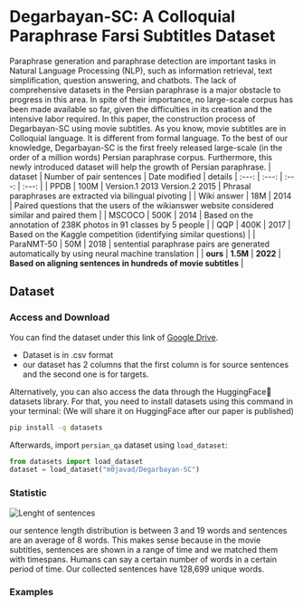 # Degarbayan-SC: A Colloquial Paraphrase Farsi Subtitles Dataset
Paraphrase generation and paraphrase detection are important tasks in Natural Language Processing (NLP), such as information retrieval, text simplification, question answering, and chatbots. The lack of comprehensive datasets in the Persian paraphrase is a major obstacle to progress in this area. In spite of their importance, no large-scale corpus has been made available so far, given the difficulties in its creation and the intensive labor required. In this paper, the construction process of Degarbayan-SC using movie subtitles. As you know, movie subtitles are in Colloquial language. It is different from formal language.  To the best of our knowledge, Degarbayan-SC is the first freely released large-scale (in the order of a million words) Persian paraphrase corpus. Furthermore, this newly introduced dataset will help the growth of Persian paraphrase. 
| dataset | Number of pair sentences | Date modified | details
| :---: | :---: | :---: | :---: |
| PPDB | 100M | Version.1 2013  Version.2 2015 | Phrasal paraphrases are extracted via bilingual pivoting |
| Wiki answer | 18M | 2014 | Paired questions that the users of the wikianswer website considered similar and paired them |
| MSCOCO | 500K | 2014 | Based on the annotation of 238K photos in 91 classes by 5 people |
| QQP | 400K | 2017 | Based on the Kaggle competition (identifying similar questions) |
| ParaNMT-50 | 50M | 2018 | sentential paraphrase pairs are generated automatically by using neural machine translation |
| **ours** | **1.5M** | **2022** | **Based on aligning sentences in hundreds of movie subtitles** |
 
 
## Dataset

### Access and Download
You can find the dataset under this link of [Google Drive](https://drive.google.com/file/d/1-0B-t9MISKmymaBn88ay4EUS1X7awwLL/view?usp=sharing).
- Dataset is in .csv format
- our dataset has 2 columns that the first column is for source sentences and the second one is for targets.

Alternatively, you can also access the data through the HuggingFace🤗 datasets library.
For that, you need to install datasets using this command in your terminal:
(We will share it on HuggingFace after our paper is published)
```sh
pip install -q datasets
```

Afterwards, import `persian_qa` dataset using `load_dataset`:

```python
from datasets import load_dataset
dataset = load_dataset("m0javad/Degarbayan-SC")
```

### Statistic
![Lenght of sentences](https://i.ibb.co/C1RJhTZ/lenght.jpg")

our sentence length distribution is between 3 and 19 words and sentences are an average of 8 words. This makes sense because in the movie subtitles, sentences are shown in a range of time and we matched them with timespans. Humans can say a certain number of words in a certain period of time. Our collected sentences have 128,699 unique words.

### Examples


